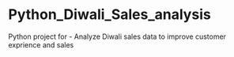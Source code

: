 # Python_Diwali_Sales_analysis
Python project for - Analyze Diwali sales data to improve customer exprience and sales
